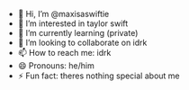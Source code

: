- 👋 Hi, I’m @maxisaswiftie
- 👀 I’m interested in taylor swift
- 🌱 I’m currently learning (private)
- 💞️ I’m looking to collaborate on idrk
- 📫 How to reach me: idrk
- 😄 Pronouns: he/him
- ⚡ Fun fact: theres nothing special about me

<!---
maxisaswiftie/maxisaswiftie is a ✨ special ✨ repository because its `README.md` (this file) appears on your GitHub profile.
You can click the Preview link to take a look at your changes.
--->
